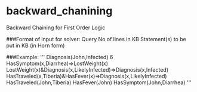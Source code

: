 backward_chanining
==================
Backward Chaining for First Order Logic

###Format of input for solver:
Query
No of lines in KB
Statement(s) to be put in KB (in Horn form)

###Example:
'''
Diagnosis(John,Infected)
6
HasSymptom(x,Diarrhea)=>LostWeight(x)
LostWeight(x)&Diagnosis(x,LikelyInfected)=>Diagnosis(x,Infected)
HasTraveled(x,Tiberia)&HasFever(x)=>Diagnosis(x,LikelyInfected)
HasTraveled(John,Tiberia)
HasFever(John)
HasSymptom(John,Diarrhea)
'''

